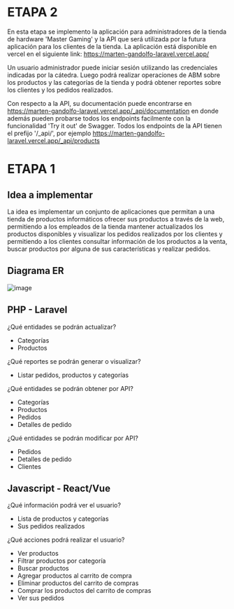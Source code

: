 # ETAPA 2

En esta etapa se implemento la aplicación para administradores de la tienda de hardware 'Master Gaming' y la API que será utilizada por la futura aplicación para los clientes de la tienda. La aplicación está disponible en vercel en el siguiente link: https://marten-gandolfo-laravel.vercel.app/

Un usuario administrador puede iniciar sesión utilizando las credenciales indicadas por la cátedra. Luego podrá realizar operaciones de ABM sobre los productos y las categorías de la tienda y podrá obtener reportes sobre los clientes y los pedidos realizados.

Con respecto a la API, su documentación puede encontrarse en https://marten-gandolfo-laravel.vercel.app/_api/documentation en donde además pueden probarse todos los endpoints facilmente con la funcionalidad 'Try it out' de Swagger. Todos los endpoints de la API tienen el prefijo '/_api/', por ejemplo https://marten-gandolfo-laravel.vercel.app/_api/products

# ETAPA 1

## Idea a implementar

La idea es implementar un conjunto de aplicaciones que permitan a una tienda de productos informáticos ofrecer sus productos a través de la web, permitiendo a los empleados de la tienda mantener actualizados los productos disponibles y visualizar los pedidos realizados por los clientes y permitiendo a los clientes consultar información de los productos a la venta, buscar productos por alguna de sus características y realizar pedidos.

## Diagrama ER

![image](https://user-images.githubusercontent.com/54592648/236690727-b27f0277-74c8-48b9-83c6-109ae6ec426f.png)


## PHP - Laravel

¿Qué entidades se podrán actualizar?
- Categorías
- Productos

¿Qué reportes se podrán generar o visualizar?
- Listar pedidos, productos y categorías

¿Qué entidades se podrán obtener por API?
- Categorías
- Productos
- Pedidos
- Detalles de pedido

¿Qué entidades se podrán modificar por API?
- Pedidos
- Detalles de pedido
- Clientes

## Javascript - React/Vue

¿Qué información podrá ver el usuario?
- Lista de productos y categorías
- Sus pedidos realizados

¿Qué acciones podrá realizar el usuario?
- Ver productos
- Filtrar productos por categoría
- Buscar productos
- Agregar productos al carrito de compra
- Eliminar productos del carrito de compras
- Comprar los productos del carrito de compras
- Ver sus pedidos
